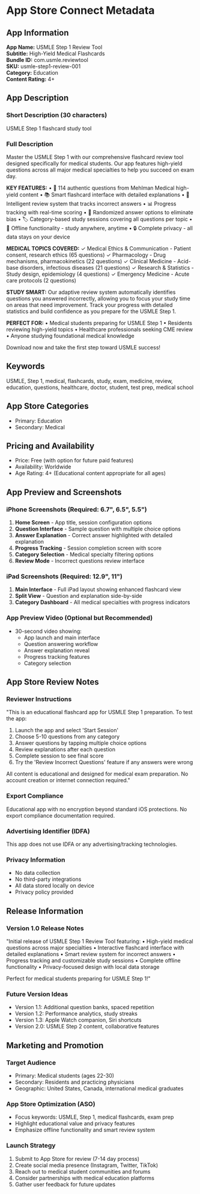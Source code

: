 # App Store Connect Metadata

## App Information

**App Name:** USMLE Step 1 Review Tool  
**Subtitle:** High-Yield Medical Flashcards  
**Bundle ID:** com.usmle.reviewtool  
**SKU:** usmle-step1-review-001  
**Category:** Education  
**Content Rating:** 4+  

## App Description

### Short Description (30 characters)
USMLE Step 1 flashcard study tool

### Full Description
Master the USMLE Step 1 with our comprehensive flashcard review tool designed specifically for medical students. Our app features high-yield questions across all major medical specialties to help you succeed on exam day.

**KEY FEATURES:**
• 🎯 114 authentic questions from Mehlman Medical high-yield content
• 📚 Smart flashcard interface with detailed explanations
• 🔄 Intelligent review system that tracks incorrect answers
• 📊 Progress tracking with real-time scoring
• 🎲 Randomized answer options to eliminate bias
• 🏷️ Category-based study sessions covering all questions per topic
• 💾 Offline functionality - study anywhere, anytime
• 🔒 Complete privacy - all data stays on your device

**MEDICAL TOPICS COVERED:**
✓ Medical Ethics & Communication - Patient consent, research ethics (65 questions)
✓ Pharmacology - Drug mechanisms, pharmacokinetics (22 questions)
✓ Clinical Medicine - Acid-base disorders, infectious diseases (21 questions)
✓ Research & Statistics - Study design, epidemiology (4 questions)
✓ Emergency Medicine - Acute care protocols (2 questions)

**STUDY SMART:**
Our adaptive review system automatically identifies questions you answered incorrectly, allowing you to focus your study time on areas that need improvement. Track your progress with detailed statistics and build confidence as you prepare for the USMLE Step 1.

**PERFECT FOR:**
• Medical students preparing for USMLE Step 1
• Residents reviewing high-yield topics
• Healthcare professionals seeking CME review
• Anyone studying foundational medical knowledge

Download now and take the first step toward USMLE success!

## Keywords
USMLE, Step 1, medical, flashcards, study, exam, medicine, review, education, questions, healthcare, doctor, student, test prep, medical school

## App Store Categories
- Primary: Education
- Secondary: Medical

## Pricing and Availability
- Price: Free (with option for future paid features)
- Availability: Worldwide
- Age Rating: 4+ (Educational content appropriate for all ages)

## App Preview and Screenshots

### iPhone Screenshots (Required: 6.7", 6.5", 5.5")
1. **Home Screen** - App title, session configuration options
2. **Question Interface** - Sample question with multiple choice options
3. **Answer Explanation** - Correct answer highlighted with detailed explanation
4. **Progress Tracking** - Session completion screen with score
5. **Category Selection** - Medical specialty filtering options
6. **Review Mode** - Incorrect questions review interface

### iPad Screenshots (Required: 12.9", 11")
1. **Main Interface** - Full iPad layout showing enhanced flashcard view
2. **Split View** - Question and explanation side-by-side
3. **Category Dashboard** - All medical specialties with progress indicators

### App Preview Video (Optional but Recommended)
- 30-second video showing:
  - App launch and main interface
  - Question answering workflow
  - Answer explanation reveal
  - Progress tracking features
  - Category selection

## App Store Review Notes

### Reviewer Instructions
"This is an educational flashcard app for USMLE Step 1 preparation. To test the app:
1. Launch the app and select 'Start Session'
2. Choose 5-10 questions from any category
3. Answer questions by tapping multiple choice options
4. Review explanations after each question
5. Complete session to see final score
6. Try the 'Review Incorrect Questions' feature if any answers were wrong

All content is educational and designed for medical exam preparation. No account creation or internet connection required."

### Export Compliance
Educational app with no encryption beyond standard iOS protections. No export compliance documentation required.

### Advertising Identifier (IDFA)
This app does not use IDFA or any advertising/tracking technologies.

### Privacy Information
- No data collection
- No third-party integrations
- All data stored locally on device
- Privacy policy provided

## Release Information

### Version 1.0 Release Notes
"Initial release of USMLE Step 1 Review Tool featuring:
• High-yield medical questions across major specialties
• Interactive flashcard interface with detailed explanations
• Smart review system for incorrect answers
• Progress tracking and customizable study sessions
• Complete offline functionality
• Privacy-focused design with local data storage

Perfect for medical students preparing for USMLE Step 1!"

### Future Version Ideas
- Version 1.1: Additional question banks, spaced repetition
- Version 1.2: Performance analytics, study streaks
- Version 1.3: Apple Watch companion, Siri shortcuts
- Version 2.0: USMLE Step 2 content, collaborative features

## Marketing and Promotion

### Target Audience
- Primary: Medical students (ages 22-30)
- Secondary: Residents and practicing physicians
- Geographic: United States, Canada, international medical graduates

### App Store Optimization (ASO)
- Focus keywords: USMLE, Step 1, medical flashcards, exam prep
- Highlight educational value and privacy features
- Emphasize offline functionality and smart review system

### Launch Strategy
1. Submit to App Store for review (7-14 day process)
2. Create social media presence (Instagram, Twitter, TikTok)
3. Reach out to medical student communities and forums
4. Consider partnerships with medical education platforms
5. Gather user feedback for future updates